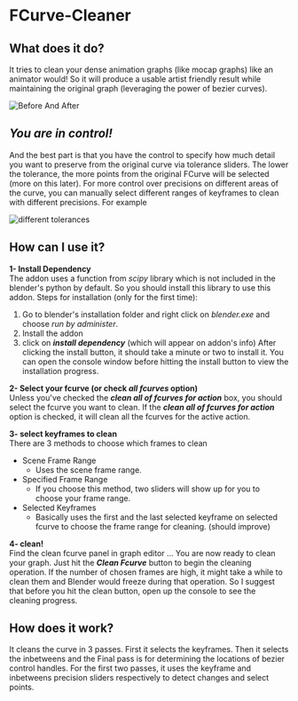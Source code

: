 # FCurve-Cleaner

## What does it do?

It tries to clean your dense animation graphs (like mocap graphs) like an animator would! So it will produce a usable artist friendly result while maintaining the original graph (leveraging the power of bezier curves).

  

![Before And After](https://i.ibb.co/sPMq1mt/graph-before.jpg)

## ***You are in control!***
 
And the best part is that you have the control to specify how much detail you want to preserve from the original curve via tolerance sliders. The lower the tolerance, the more points from the original FCurve will be selected (more on this later). 
For more control over precisions on different areas of the curve, you can manually select different ranges of keyframes to clean with different precisions. For example 

![different tolerances](https://i.ibb.co/yFY0Mbf/control-original.jpg)


## How can I use it?

**1- Install Dependency**  
The addon uses a function from *scipy* library which is not included in the blender's python by default. So you should install this library to use this addon.
Steps for installation (only for the first time):
 1. Go to blender's installation folder and right click on *blender.exe* and choose *run by administer*.
 2. Install the addon
 3. click on ***install dependency*** (which will appear on addon's info)
After clicking the install button, it should take a minute or two to install it. You can open the console window before hitting the install button to view the installation progress.

**2- Select your fcurve (or check *all fcurves* option)**  
Unless you've checked the ***clean all of fcurves for action*** box, you should select the fcurve you want to clean. 
If the ***clean all of fcurves for action*** option is checked, it will clean all the fcurves for the active action. 

**3- select keyframes to clean**  
There are 3 methods to choose which frames to clean
 - Scene Frame Range
	 - Uses the scene frame range. 
 - Specified Frame Range
	 - If you choose this method, two sliders will show up for you to choose your frame range.
 - Selected Keyframes
	 - Basically uses the first and the last selected keyframe on selected fcurve to choose the frame range for cleaning. (should improve) 

**4- clean!**  
Find the clean fcurve panel in graph editor ...
You are now ready to clean your graph. Just hit the ***Clean Fcurve*** button to begin the cleaning operation.
If the number of chosen frames are high, it might take a while to clean them and Blender would freeze during that operation. So I suggest that before you hit the clean button,  open up the console to see the cleaning progress.

## How does it work?  
It cleans the curve in 3 passes. First it selects the keyframes. Then it selects the inbetweens and the Final pass is for determining the locations of bezier control handles.
For the first two passes, it uses the keyframe and inbetweens precision sliders respectively to detect changes and select points.
